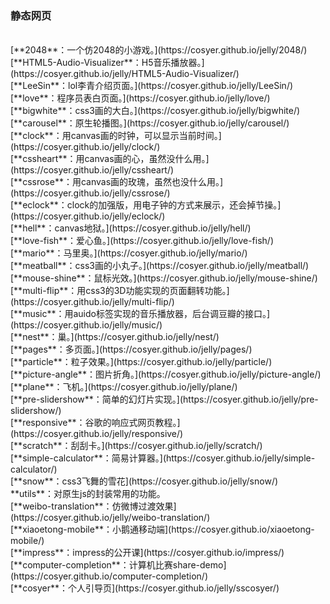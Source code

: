 ### 静态网页
<br>
[**2048**：一个仿2048的小游戏。](https://cosyer.github.io/jelly/2048/)<br>
[**HTML5-Audio-Visualizer**：H5音乐播放器。](https://cosyer.github.io/jelly/HTML5-Audio-Visualizer/)<br>
[**LeeSin**：lol李青介绍页面。](https://cosyer.github.io/jelly/LeeSin/)<br>
[**love**：程序员表白页面。](https://cosyer.github.io/jelly/love/)<br>
[**bigwhite**：css3画的大白。](https://cosyer.github.io/jelly/bigwhite/)<br>
[**carousel**：原生轮播图。](https://cosyer.github.io/jelly/carousel/)<br>
[**clock**：用canvas画的时钟，可以显示当前时间。](https://cosyer.github.io/jelly/clock/)<br>
[**cssheart**：用canvas画的心，虽然没什么用。](https://cosyer.github.io/jelly/cssheart/)<br>
[**cssrose**：用canvas画的玫瑰，虽然也没什么用。](https://cosyer.github.io/jelly/cssrose/)<br>
[**eclock**：clock的加强版，用电子钟的方式来展示，还会掉节操。](https://cosyer.github.io/jelly/eclock/)<br>
[**hell**：canvas地狱。](https://cosyer.github.io/jelly/hell/)<br>
[**love-fish**：爱心鱼。](https://cosyer.github.io/jelly/love-fish/)<br>
[**mario**：马里奥。](https://cosyer.github.io/jelly/mario/)<br>
[**meatball**：css3画的小丸子。](https://cosyer.github.io/jelly/meatball/)<br>
[**mouse-shine**：鼠标光效。](https://cosyer.github.io/jelly/mouse-shine/)<br>
[**multi-flip**：用css3的3D功能实现的页面翻转功能。](https://cosyer.github.io/jelly/multi-flip/)<br>
[**music**：用auido标签实现的音乐播放器，后台调豆瓣的接口。](https://cosyer.github.io/jelly/music/)<br>
[**nest**：巢。](https://cosyer.github.io/jelly/nest/)<br>
[**pages**：多页面。](https://cosyer.github.io/jelly/pages/)<br>
[**particle**：粒子效果。](https://cosyer.github.io/jelly/particle/)<br>
[**picture-angle**：图片折角。](https://cosyer.github.io/jelly/picture-angle/)<br>
[**plane**：飞机。](https://cosyer.github.io/jelly/plane/)<br>
[**pre-slidershow**：简单的幻灯片实现。](https://cosyer.github.io/jelly/pre-slidershow/)<br>
[**responsive**：谷歌的响应式网页教程。](https://cosyer.github.io/jelly/responsive/)<br>
[**scratch**：刮刮卡。](https://cosyer.github.io/jelly/scratch/)<br>
[**simple-calculator**：简易计算器。](https://cosyer.github.io/jelly/simple-calculator/)<br>
[**snow**：css3飞舞的雪花](https://cosyer.github.io/jelly/snow/)<br>
**utils**：对原生js的封装常用的功能。<br>
[**weibo-translation**：仿微博过渡效果](https://cosyer.github.io/jelly/weibo-translation/)<br>
[**xiaoetong-mobile**：小鹅通移动端](https://cosyer.github.io/xiaoetong-mobile/)<br>
[**impress**：impress的公开课](https://cosyer.github.io/impress/)<br>
[**computer-completion**：计算机比赛share-demo](https://cosyer.github.io/computer-completion/)<br>
[**cosyer**：个人引导页](https://cosyer.github.io/jelly/sscosyer/)<br>